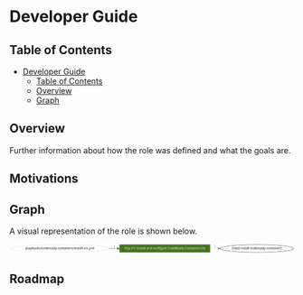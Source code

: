 # Developer Guide

## Table of Contents

- [Developer Guide](#developer-guide)
    - [Table of Contents](#table-of-contents)
    - [Overview](#overview)
    - [Graph](#graph)

## Overview

Further information about how the role was defined and what the goals are.

## Motivations

## Graph

A visual representation of the role is shown below.

![Graph](img/graph.svg)

## Roadmap
